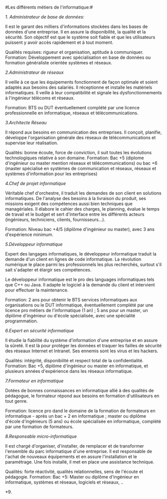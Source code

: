#Les différents métiers de l'informatique:#

*1. Administrateur de base de données:*

Il est le garant des milliers d'informations stockées dans les bases de données d'une entreprise. Il en assure la disponibilité, la qualité et la sécurité. Son objectif est que le système soit fiable et que les utilisateurs puissent y avoir accès rapidement et à tout moment.

Qualités requises: rigueur et organisation, aptitude à communiquer.
Formation: Développement avec spécialisation en base de données ou formation généraliste orientée systèmes et réseaux.


*2.Administrateur de réseaux*

Il veille à ce que les équipements fonctionnent de façon optimale et soient adaptés aux besoins des salariés. Il réceptionne et installe les matériels informatiques. Il veille à leur compatibilité et signale les dysfonctionnements à l'ingénieur télécoms et réseaux.

Formation: BTS ou DUT éventuellement complété par une licence professionnelle en informatique, réseaux et télécommunications.


*3.Architecte Réseau*

Il répond aux besoins en communication des entreprises. Il conçoit, planifie, développe l'organisation générale des réseaux de télécommunications et supervise leur réalisation.

Qualités: bonne écoute, force de conviction, il suit toutes les évolutions technologiques relative à son domaine.
Formation: Bac +5 (diplome d'ingénieur ou master mention réseaux et télécommunications) ou bac +6 (master spécialisé en systèmes de communication et réseaux, réseaux et systèmes d'information pour les entreprises)

*4.Chef de projet informatique*



Véritable chef d'orchestre, il traduit les demandes de son client en solutions informatiques. De l'analyse des besoins à la livraison du produit, ses missions exigent des compétences aussi bien techniques que managériales. Il élabore le cahier des charges, le planning, évalue le temps de travail et le budget et sert d'interface entre les différents acteurs (ingénieurs, techniciens, clients, fournisseurs...). 

Formation: Niveau bac +4/5 (diplôme d'ingénieur ou master), avec 3 ans d'expérience minimum.

*5.Développeur informatique*

Expert des langages informatiques, le développeur informatique traduit la demande d'un client en lignes de code informatique. La révolution numérique le place parmi les professionnels les plus recherchés, surtout s'il sait s'adapter et élargir ses compétences.

Le développeur informatique est le pro des languages informatiques tels que C++ ou Java. Il adapte le logiciel à la demande du client et intervient pour effectuer la maintenance.

Formation: 2 ans pour obtenir le BTS services informatiques aux organisations ou le DUT informatique, éventuellement complété par une licence pro métiers de l'informatique (1 an) ; 5 ans pour un master, un diplôme d'ingénieur ou d'école spécialisée, avec une spécialité programmation.

*6.Expert en sécurité informatique*

Il étudie la fiabilité du système d'information d'une entreprise et en assure la sûreté.
Il est là pour protéger les données et traquer les failles de sécurité des réseaux Internet et Intranet. Ses ennemis sont les virus et les hackers. 

Qualités: intégrité, disponibilité et respect total de la confidentialité.
Formation: Bac +5, diplôme d'ingénieur ou master en informatique, et plusieurs années d'expérience dans les réseaux informatique.

*7.Formateur en informatique*

Dotées de bonnes connaissances en informatique allié à des qualités de pédagogue, le formateur répond aux besoins en formation d'utilisateurs en tout genre.

Formation: licence pro dand le domaine de la formation de formateurs en informatique - après un bac + 2 en informatique ; master ou diplôme d'école d'ingénieurs (5 ans) ou école spécialisée en informatique, complété par une formation de formateurs.

*8.Responsable micro-informatique*

Il est chargé d'organiser, d'installer, de remplacer et de transformer l'ensemble du parc informatique d'une entreprise. Il est responsable de l'achat de nouveaux équipements et en assure l'installation et le paramétrage. Une fois installé, il met en place une assistance technique.

Qualités: forte réactivité, qualités relationnelles, sens de l'écoute et pédagogie.
Formation: Bac +5: Master ou diplôme d'ingénieur en informatique, systèmes et réseaux, logiciels et réseaux, ..

*9.



